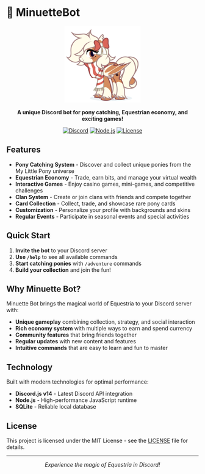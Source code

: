 # 🦄 MinuetteBot

<div align="center">
  <img src="assets/phystashka.png" alt="MinuetteBot" width="200" height="200">
  
  **A unique Discord bot for pony catching, Equestrian economy, and exciting games!**
  
  [![Discord](https://img.shields.io/badge/Discord-Bot-7289da?style=for-the-badge&logo=discord&logoColor=white)](https://discord.gg/ponies)
  [![Node.js](https://img.shields.io/badge/Node.js-18+-339933?style=for-the-badge&logo=node.js&logoColor=white)](https://nodejs.org)
  [![License](https://img.shields.io/badge/License-MIT-blue?style=for-the-badge)](LICENSE)
</div>

## Features

- **Pony Catching System** - Discover and collect unique ponies from the My Little Pony universe
- **Equestrian Economy** - Trade, earn bits, and manage your virtual wealth
- **Interactive Games** - Enjoy casino games, mini-games, and competitive challenges
- **Clan System** - Create or join clans with friends and compete together
- **Card Collection** - Collect, trade, and showcase rare pony cards
- **Customization** - Personalize your profile with backgrounds and skins
- **Regular Events** - Participate in seasonal events and special activities

## Quick Start

1. **Invite the bot** to your Discord server
2. **Use `/help`** to see all available commands
3. **Start catching ponies** with `/adventure` commands
4. **Build your collection** and join the fun!

## Why Minuette Bot?

Minuette Bot brings the magical world of Equestria to your Discord server with:

- **Unique gameplay** combining collection, strategy, and social interaction
- **Rich economy system** with multiple ways to earn and spend currency
- **Community features** that bring friends together
- **Regular updates** with new content and features
- **Intuitive commands** that are easy to learn and fun to master

## Technology

Built with modern technologies for optimal performance:
- **Discord.js v14** - Latest Discord API integration
- **Node.js** - High-performance JavaScript runtime
- **SQLite** - Reliable local database

## License

This project is licensed under the MIT License - see the [LICENSE](LICENSE) file for details.

---

<div align="center">
  <i>Experience the magic of Equestria in Discord!</i>
</div>